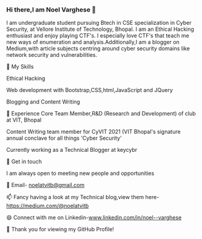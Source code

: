 ### Hi there,I am Noel Varghese 👋


I am undergraduate student pursuing Btech in CSE specialization in Cyber Security, at Vellore Institute of Technology, Bhopal. I am an Ethical Hacking enthusiast and enjoy playing CTF's.
I especially love CTF's that teach me new ways of enumeration and analysis.Additionally,I am a blogger on Medium,with article subjects centring around cyber security domains like network security and vulnerabilities.

🔭 My Skills

Ethical Hacking

Web development with Bootstrap,CSS,html,JavaScript and JQuery

Blogging and Content Writing

🌱 Experience
Core Team Member,R&D (Research and Development) of  club at VIT, Bhopal

Content Writing team member for CyVIT 2021 (VIT Bhopal's signature annual conclave for all things 'Cyber Security'

Currently working as a Technical Blogger at keycybr

🤔 Get in touch

I am always open to meeting new people and opportunities

💬 Email- noelatvitb@gmail.com

📫 Fancy having a look at my Technical blog,view them here-https://medium.com/@noelatvitb

😄 Connect with me on Linkedin-www.linkedin.com/in/noel--varghese

👯 Thank you for viewing my GitHub Profile!
